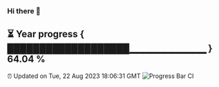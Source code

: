 ### Hi there 👋
⏳ Year progress { ███████████████████▁▁▁▁▁▁▁▁▁▁▁ } 64.04 %
---
⏰ Updated on Tue, 22 Aug 2023 18:06:31 GMT
![Progress Bar CI](https://github.com/Moyi321/Moyi321/workflows/Progress%20Bar%20CI/badge.svg)
